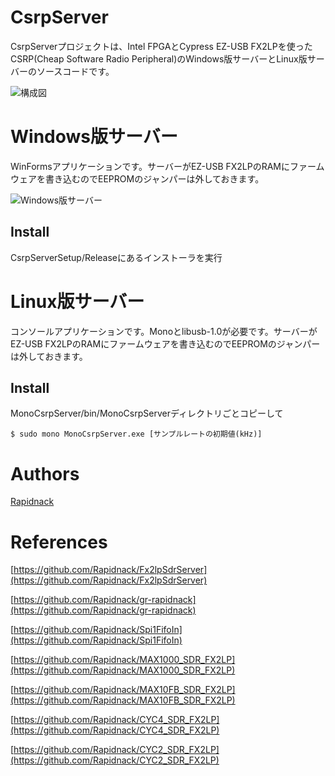 # CsrpServer

CsrpServerプロジェクトは、Intel FPGAとCypress EZ-USB FX2LPを使ったCSRP(Cheap Software Radio Peripheral)のWindows版サーバーとLinux版サーバーのソースコードです。

![構成図](http://rapidack.sakura.ne.jp/ttl/wp-content/uploads/2019/05/CsrpServer2.png)

# Windows版サーバー

WinFormsアプリケーションです。サーバーがEZ-USB FX2LPのRAMにファームウェアを書き込むのでEEPROMのジャンパーは外しておきます。

![Windows版サーバー](http://rapidack.sakura.ne.jp/ttl/wp-content/uploads/2019/05/CsrpServer.png)

## Install

CsrpServerSetup/Releaseにあるインストーラを実行

# Linux版サーバー

コンソールアプリケーションです。Monoとlibusb-1.0が必要です。サーバーがEZ-USB FX2LPのRAMにファームウェアを書き込むのでEEPROMのジャンパーは外しておきます。

## Install

MonoCsrpServer/bin/MonoCsrpServerディレクトリごとコピーして
```
$ sudo mono MonoCsrpServer.exe [サンプルレートの初期値(kHz)]
```
  
# Authors

[Rapidnack](http://rapidnack.com/)

# References

[https://github.com/Rapidnack/Fx2lpSdrServer](https://github.com/Rapidnack/Fx2lpSdrServer)

[https://github.com/Rapidnack/gr-rapidnack](https://github.com/Rapidnack/gr-rapidnack)

[https://github.com/Rapidnack/Spi1FifoIn](https://github.com/Rapidnack/Spi1FifoIn)

[https://github.com/Rapidnack/MAX1000_SDR_FX2LP](https://github.com/Rapidnack/MAX1000_SDR_FX2LP)

[https://github.com/Rapidnack/MAX10FB_SDR_FX2LP](https://github.com/Rapidnack/MAX10FB_SDR_FX2LP)

[https://github.com/Rapidnack/CYC4_SDR_FX2LP](https://github.com/Rapidnack/CYC4_SDR_FX2LP)

[https://github.com/Rapidnack/CYC2_SDR_FX2LP](https://github.com/Rapidnack/CYC2_SDR_FX2LP)
